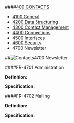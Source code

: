 ####[400 CONTACTS](https://github.com/massiveart/sulu-docs/tree/master/system-requirements/400-contacts "400 CONTACTS")

* [4100 General](https://github.com/massiveart/sulu-docs/tree/master/system-requirements/400-contacts/general.md "4100 General")
* [4200 Data Structuring](https://github.com/massiveart/sulu-docs/tree/master/system-requirements/400-contacts/data-structuring.md "4200 Data Structuring")
* [4300 Contact Management](https://github.com/massiveart/sulu-docs/tree/master/system-requirements/400-contacts/contact-management.md "4300 Contact Management")
* [4400 Connections](https://github.com/massiveart/sulu-docs/tree/master/system-requirements/400-contacts/connections.md "4400 Connections")
* [4500 Interfaces](https://github.com/massiveart/sulu-docs/tree/master/system-requirements/400-contacts/interfaces.md "4500 Interfaces")
* [4600 Security](https://github.com/massiveart/sulu-docs/tree/master/system-requirements/400-contacts/security.md "4600 Security")
* 4700 Newsletter

##![Contacts](https://raw.github.com/massiveart/sulu-docs/master/system-requirements/images/contacts.png)4700 Newsletter

####FR-4701 Administration

**Definition:**

**Specification:**

####FR-4702 Mailing

**Definition:**

**Specification:**

